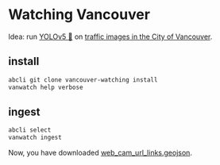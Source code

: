 # Watching Vancouver


Idea: run [YOLOv5 🚀](https://github.com/kamangir/yolov5) on [traffic images in the City of Vancouver](https://opendata.vancouver.ca/explore/dataset/web-cam-url-links/information/). 

## install

```bash
abcli git clone vancouver-watching install
vanwatch help verbose
```


## ingest

```bash
abcli select
vanwatch ingest
```

Now, you have downloaded [web_cam_url_links.geojson](https://github.com/kamangir/Vancouver-Watching/blob/main/data/web_cam_url_links.geojson).